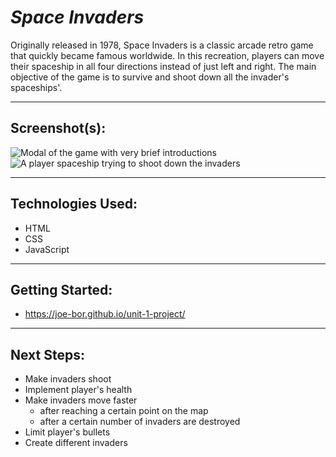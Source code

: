 # **_Space Invaders_**

Originally released in 1978, Space Invaders is a classic arcade retro game that quickly became famous worldwide. In this recreation, players can move their spaceship in all four directions instead of just left and right. The main objective of the game is to survive and shoot down all the invader's spaceships'.

---

## Screenshot(s):

![Modal of the game with very brief introductions](https://i.imgur.com/zCqmnvK.png)
![A player spaceship trying to shoot down the invaders](https://i.imgur.com/TedD4E7.png)

---

## Technologies Used:

- HTML
- CSS
- JavaScript

---

## Getting Started:

- <https://joe-bor.github.io/unit-1-project/>

---

## Next Steps:

- Make invaders shoot
- Implement player's health
- Make invaders move faster
  - after reaching a certain point on the map
  - after a certain number of invaders are destroyed
- Limit player's bullets
- Create different invaders
